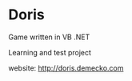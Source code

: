Doris
=====
Game written in VB .NET 

Learning and test project 

website: http://doris.demecko.com
